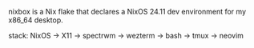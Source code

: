 nixbox is a Nix flake that declares a NixOS 24.11 dev environment for my x86_64 desktop. 

stack: NixOS -> X11 -> spectrwm -> wezterm -> bash -> tmux -> neovim
